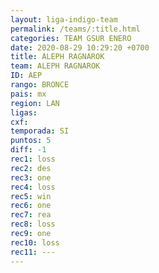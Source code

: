 ```yaml
---
layout: liga-indigo-team
permalink: /teams/:title.html
categories: TEAM GSUR ENERO
date: 2020-08-29 10:29:20 +0700
title: ALEPH RAGNAROK
team: ALEPH RAGNAROK
ID: AEP
rango: BRONCE
pais: mx
region: LAN
ligas: 
cxf: 
temporada: SI
puntos: 5
diff: -1
rec1: loss
rec2: des
rec3: one
rec4: loss
rec5: win
rec6: one
rec7: rea
rec8: loss
rec9: one
rec10: loss
rec11: ---
---
```



